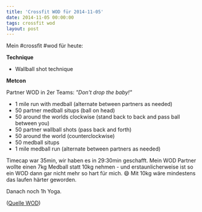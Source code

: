 ```yaml
---
title: 'Crossfit WOD für 2014-11-05'
date: 2014-11-05 00:00:00 
tags: crossfit wod
layout: post
---
```

Mein #crossfit #wod für heute:

**Technique**

* Wallball shot technique

**Metcon**

Partner WOD in 2er Teams: *"Don't drop the baby!"*

* 1 mile run with medball (alternate between partners as needed)
* 50 partner medball situps (ball on head)
* 50 around the worlds clockwise (stand back to back and pass ball between you)
* 50 partner wallball shots (pass back and forth) 
* 50 around the world (counterclockwise)
* 50 medball situps
* 1 mile medball run (alternate between partners as needed)

Timecap war 35min, wir haben es in 29:30min geschafft. Mein WOD Partner wollte einen 7kg Medball statt 10kg nehmen - und erstaunlicherweise ist so ein WOD dann gar nicht mehr so hart für mich. :smile: Mit 10kg wäre mindestens das laufen härter geworden.

Danach noch 1h Yoga.

([Quelle WOD][0])

[0]: http://www.crossfithh.de/workouts--news/workout-wednesday43

